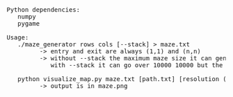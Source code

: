 <pre>
Python dependencies:
   numpy
   pygame

Usage:
   ./maze_generator rows cols [--stack] > maze.txt
         -> entry and exit are always (1,1) and (n,n)
         -> without --stack the maximum maze size it can generate is about 500 500
            with --stack it can go over 10000 10000 but the generated mazes dont look as good. Too lazy to get the exact behaviour.
   
   python visualize_map.py maze.txt [path.txt] [resolution (default 800)]
         -> output is in maze.png
   
</pre>
